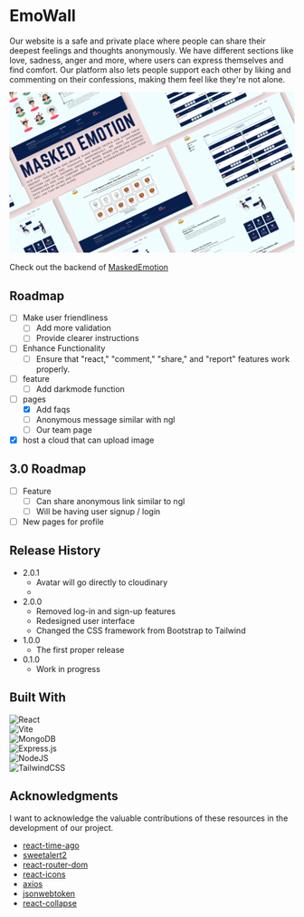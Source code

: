 # EmoWall

Our website is a safe and private place where people can share their deepest feelings and thoughts anonymously. We have different sections like love, sadness, anger and more, where users can express themselves and find comfort. Our platform also lets people support each other by liking and commenting on their confessions, making them feel like they're not alone.

<img src="./src/assets/img/project-banner.png" alt="">

Check out the backend of [MaskedEmotion](https://github.com/lugh-tuatha/MaskedEmotion-Backend)

## Roadmap

- [ ] Make user friendliness
    - [ ] Add more validation
    - [ ] Provide clearer instructions
- [ ] Enhance Functionality
    - [ ] Ensure that "react," "comment," "share," and "report" features work properly.
- [ ] feature
    - [ ] Add darkmode function
- [ ] pages
    - [x] Add faqs
    - [ ] Anonymous message similar with ngl
    - [ ] Our team page
- [x] host a cloud that can upload image

## 3.0 Roadmap
- [ ] Feature
    - [ ] Can share anonymous link similar to ngl
    - [ ] Will be having user signup / login
- [ ] New pages for profile

## Release History
* 2.0.1
    * Avatar will go directly to cloudinary
    * 
* 2.0.0
    * Removed log-in and sign-up features
    * Redesigned user interface
    * Changed the CSS framework from Bootstrap to Tailwind
* 1.0.0
    * The first proper release
* 0.1.0
    * Work in progress

## Built With
![React](https://img.shields.io/badge/react-%2320232a.svg?style=for-the-badge&logo=react&logoColor=%2361DAFB)<br>
![Vite](https://img.shields.io/badge/vite-%23646CFF.svg?style=for-the-badge&logo=vite&logoColor=white)<br>
![MongoDB](https://img.shields.io/badge/MongoDB-%234ea94b.svg?style=for-the-badge&logo=mongodb&logoColor=white)<br>
![Express.js](https://img.shields.io/badge/express.js-%23404d59.svg?style=for-the-badge&logo=express&logoColor=%2361DAFB)<br>
![NodeJS](https://img.shields.io/badge/node.js-6DA55F?style=for-the-badge&logo=node.js&logoColor=white)<br>
![TailwindCSS](https://img.shields.io/badge/tailwindcss-%2338B2AC.svg?style=for-the-badge&logo=tailwind-css&logoColor=white)

## Acknowledgments
I want to acknowledge the valuable contributions of these resources in the development of our project.
* [react-time-ago](https://www.npmjs.com/package/react-time-ago)
* [sweetalert2](https://sweetalert2.github.io/)
* [react-router-dom](https://www.npmjs.com/package/react-router-dom)
* [react-icons](https://react-icons.github.io/react-icons)
* [axios](https://www.npmjs.com/package/axios)
* [jsonwebtoken](https://www.npmjs.com/package/jsonwebtoken)
* [react-collapse](https://www.npmjs.com/package/react-collapse)

